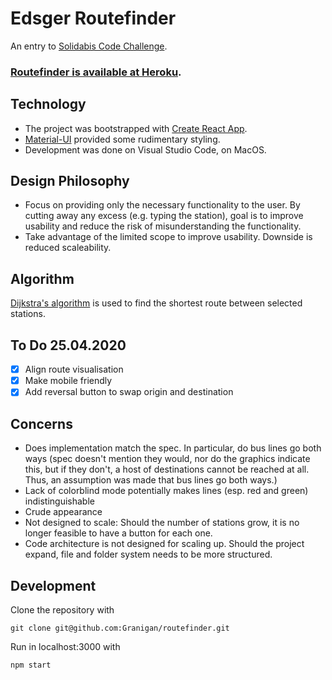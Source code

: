 # Edsger Routefinder 
An entry to [Solidabis Code Challenge](https://koodihaaste.solidabis.com/).

### [Routefinder is available at Heroku](https://edsger-routefinder.herokuapp.com/).

## Technology
- The project was bootstrapped with [Create React App](https://github.com/facebook/create-react-app).
- [Material-UI](https://material-ui.com/) provided some rudimentary styling.
- Development was done on Visual Studio Code, on MacOS.

## Design Philosophy
- Focus on providing only the necessary functionality to the user. By cutting away any excess (e.g. typing the station), goal is to improve usability and reduce the risk of misunderstanding the functionality.
- Take advantage of the limited scope to improve usability. Downside is reduced scaleability.

## Algorithm
[Dijkstra's algorithm](https://en.wikipedia.org/wiki/Dijkstra%27s_algorithm) is used to find the shortest route between selected stations.

## To Do 25.04.2020
- [x] Align route visualisation
- [x] Make mobile friendly
- [x] Add reversal button to swap origin and destination

## Concerns
- Does implementation match the spec. In particular, do bus lines go both ways (spec doesn't mention they would, nor do the graphics indicate this, but if they don't, a host of destinations cannot be reached at all. Thus, an assumption was made that bus lines go both ways.)
- Lack of colorblind mode potentially makes lines (esp. red and green) indistinguishable
- Crude appearance
- Not designed to scale: Should the number of stations grow, it is no longer feasible to have a button for each one.
- Code architecture is not designed for scaling up. Should the project expand, file and folder system needs to be more structured.

## Development
Clone the repository with

```git clone git@github.com:Granigan/routefinder.git```

Run in localhost:3000 with

```npm start```
